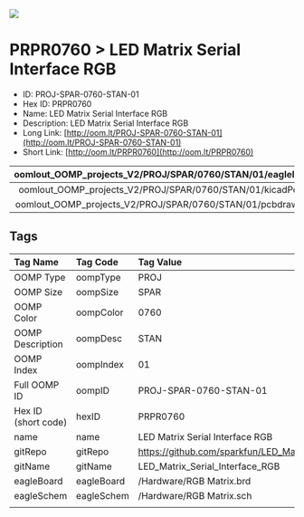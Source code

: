 


  
![][im]
# PRPR0760 > LED Matrix Serial Interface RGB

- ID: PROJ-SPAR-0760-STAN-01
- Hex ID: PRPR0760
- Name: LED Matrix Serial Interface RGB
- Description: LED Matrix Serial Interface RGB
- Long Link: [http://oom.lt/PROJ-SPAR-0760-STAN-01](http://oom.lt/PROJ-SPAR-0760-STAN-01)
- Short Link: [http://oom.lt/PRPR0760](http://oom.lt/PRPR0760)
  

|oomlout_OOMP_projects_V2/PROJ/SPAR/0760/STAN/01/eagleImage.png|oomlout_OOMP_projects_V2/PROJ/SPAR/0760/STAN/01/eagleSchemImage.png|oomlout_OOMP_projects_V2/PROJ/SPAR/0760/STAN/01/kicadPcb3dFront.png|oomlout_OOMP_projects_V2/PROJ/SPAR/0760/STAN/01/kicadPcb3dBack.png|
| :---: | :---: | :---: | :---: |
|oomlout_OOMP_projects_V2/PROJ/SPAR/0760/STAN/01/kicadPcb3d.png|oomlout_OOMP_projects_V2/PROJ/SPAR/0760/STAN/01/bomBack.png|oomlout_OOMP_projects_V2/PROJ/SPAR/0760/STAN/01/bomFront.png|oomlout_OOMP_projects_V2/PROJ/SPAR/0760/STAN/01/pcbdraw.svg|
|oomlout_OOMP_projects_V2/PROJ/SPAR/0760/STAN/01/pcbdrawBack.svg||||

## Tags
  

|Tag Name|Tag Code|Tag Value|
| :--- | :--- | :--- |
|OOMP Type|oompType|PROJ|
|OOMP Size|oompSize|SPAR|
|OOMP Color|oompColor|0760|
|OOMP Description|oompDesc|STAN|
|OOMP Index|oompIndex|01|
|Full OOMP ID|oompID|PROJ-SPAR-0760-STAN-01|
|Hex ID (short code)|hexID|PRPR0760|
|name|name|LED Matrix Serial Interface RGB|
|gitRepo|gitRepo|https://github.com/sparkfun/LED_Matrix_Serial_Interface_RGB|
|gitName|gitName|LED_Matrix_Serial_Interface_RGB|
|eagleBoard|eagleBoard|/Hardware/RGB Matrix.brd|
|eagleSchem|eagleSchem|/Hardware/RGB Matrix.sch|
||||



[im]: PROJ/SPAR/0760/STAN/01/kicadPcb3d_450.png
